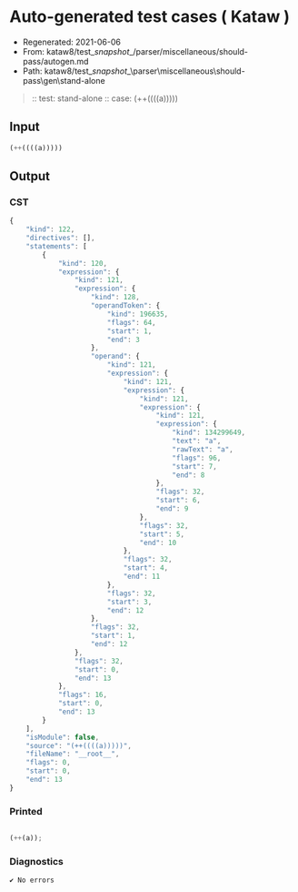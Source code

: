 # Auto-generated test cases ( Kataw )
- Regenerated: 2021-06-06
- From: kataw8/test\__snapshot__/parser/miscellaneous/should-pass/autogen.md
- Path: kataw8/test\__snapshot__\parser\miscellaneous\should-pass\gen\stand-alone
> :: test: stand-alone
> :: case: (++((((a)))))
## Input

`````js
(++((((a)))))
`````
## Output

### CST

```javascript
{
    "kind": 122,
    "directives": [],
    "statements": [
        {
            "kind": 120,
            "expression": {
                "kind": 121,
                "expression": {
                    "kind": 128,
                    "operandToken": {
                        "kind": 196635,
                        "flags": 64,
                        "start": 1,
                        "end": 3
                    },
                    "operand": {
                        "kind": 121,
                        "expression": {
                            "kind": 121,
                            "expression": {
                                "kind": 121,
                                "expression": {
                                    "kind": 121,
                                    "expression": {
                                        "kind": 134299649,
                                        "text": "a",
                                        "rawText": "a",
                                        "flags": 96,
                                        "start": 7,
                                        "end": 8
                                    },
                                    "flags": 32,
                                    "start": 6,
                                    "end": 9
                                },
                                "flags": 32,
                                "start": 5,
                                "end": 10
                            },
                            "flags": 32,
                            "start": 4,
                            "end": 11
                        },
                        "flags": 32,
                        "start": 3,
                        "end": 12
                    },
                    "flags": 32,
                    "start": 1,
                    "end": 12
                },
                "flags": 32,
                "start": 0,
                "end": 13
            },
            "flags": 16,
            "start": 0,
            "end": 13
        }
    ],
    "isModule": false,
    "source": "(++((((a)))))",
    "fileName": "__root__",
    "flags": 0,
    "start": 0,
    "end": 13
}
```

### Printed

```javascript

(++(a));
```

### Diagnostics

```javascript
✔ No errors
```

